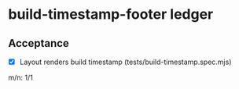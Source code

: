 # build-timestamp-footer ledger

## Acceptance
- [x] Layout renders build timestamp \(tests/build-timestamp.spec.mjs\)

m/n: 1/1
